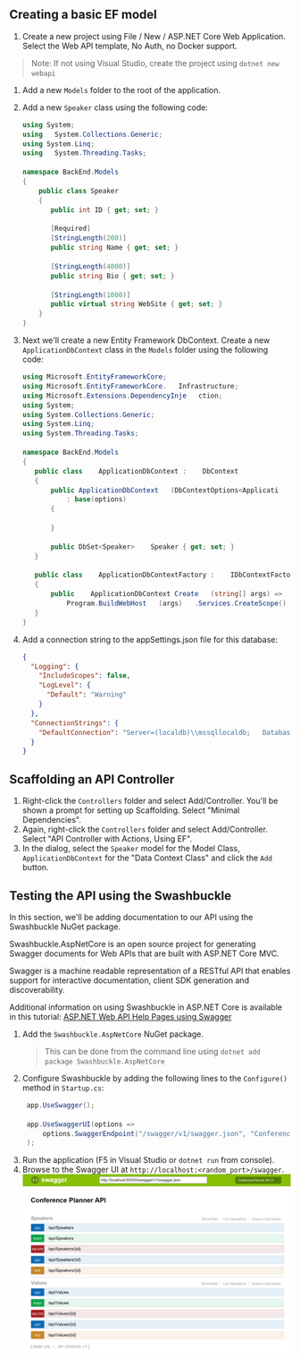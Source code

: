 ## Creating a basic EF model

1. Create a new project using File / New / ASP.NET Core Web Application. Select the Web API template, No Auth, no Docker support.
> Note: If not using Visual Studio, create the project using `dotnet new webapi`
1. Add a new `Models` folder to the root of the application.
1. Add a new `Speaker` class using the following code:
    ```csharp
    using System;
    using   System.Collections.Generic;
    using System.Linq;
    using   System.Threading.Tasks;
  
    namespace BackEnd.Models
    {
        public class Speaker
        {
           public int ID { get; set; }
    
           [Required]
           [StringLength(200)]
           public string Name { get; set; }
    
           [StringLength(4000)]
           public string Bio { get; set; }
    
           [StringLength(1000)]
           public virtual string WebSite { get; set; }
        }
    }
    ``` 
1. Next we'll create a new Entity Framework DbContext. Create a new `ApplicationDbContext` class in the `Models` folder using the following code:
    ```csharp
   using Microsoft.EntityFrameworkCore;
   using Microsoft.EntityFrameworkCore.   Infrastructure;
   using Microsoft.Extensions.DependencyInje   ction;
   using System;
   using System.Collections.Generic;
   using System.Linq;
   using System.Threading.Tasks;
   
   namespace BackEnd.Models
   {
       public class    ApplicationDbContext :    DbContext
       {
           public ApplicationDbContext   (DbContextOptions<Applicati   onDbContext> options)
               : base(options)
           {
   
           }
   
           public DbSet<Speaker>    Speaker { get; set; }
       }
   
       public class    ApplicationDbContextFactory :    IDbContextFactory<ApplicationDb   Context>
       {
           public    ApplicationDbContext Create   (string[] args) =>
               Program.BuildWebHost   (args)   .Services.CreateScope()   .ServiceProvider.   GetRequiredService<Appl   icationDbContext>();
       }
   }
    ```
1. Add a connection string to the appSettings.json file for this database:

   ```json
   {
     "Logging": {
       "IncludeScopes": false,
       "LogLevel": {
         "Default": "Warning"
       }
     },
     "ConnectionStrings": {
       "DefaultConnection": "Server=(localdb)\\mssqllocaldb;   Database=BackEndContext-2faf96a   f-a5fb-451a-b07e-fdd7036f2002;   Trusted_Connection=True;   MultipleActiveResultSets=true"
     }
   }
   ```

## Scaffolding an API Controller 
1. Right-click the `Controllers` folder and select Add/Controller. You'll be shown a prompt for setting up Scaffolding. Select "Minimal Dependencies".
1. Again, right-click the `Controllers` folder and select Add/Controller. Select "API Controller with Actions, Using EF".
1. In the dialog, select the `Speaker` model for the Model Class, `ApplicationDbContext` for the "Data Context Class" and click the `Add` button.

## Testing the API using the Swashbuckle

In this section, we'll be adding documentation to our API using the Swashbuckle NuGet package.

Swashbuckle.AspNetCore is an open source project for generating Swagger documents for Web APIs that are built with ASP.NET Core MVC.

Swagger is a machine readable representation of a RESTful API that enables support for interactive documentation, client SDK generation and discoverability.

Additional information on using Swashbuckle in ASP.NET Core is available in this tutorial: [ASP.NET Web API Help Pages using Swagger](https://docs.microsoft.com/en-us/aspnet/core/tutorials/web-api-help-pages-using-swagger)

1. Add the `Swashbuckle.AspNetCore` NuGet package.
   > This can be done from the command line using `dotnet add package Swashbuckle.AspNetCore`
1. Configure Swashbuckle by adding the following lines to the `Configure()` method in `Startup.cs`:
   ```csharp
    app.UseSwagger();

    app.UseSwaggerUI(options =>
        options.SwaggerEndpoint("/swagger/v1/swagger.json", "Conference Planner API v1")
    );
   ```
1. Run the application (F5 in Visual Studio or `dotnet run` from console). 
1. Browse to the Swagger UI at `http://localhost:<random_port>/swagger`. 
   ![](images/swagger-speakers.png)

